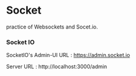 # Socket

practice of Websockets and Socet.io.


### Socket IO
SocketIO's Admin-UI URL : https://admin.socket.io

Server URL : http://localhost:3000/admin
